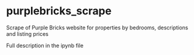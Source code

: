 # purplebricks_scrape
Scrape of  Purple Bricks website for properties by bedrooms, descriptions and listing prices

Full description in the ipynb file
